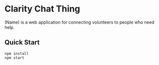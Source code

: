 # Clarity Chat Thing

(Name) is a web application for connecting volunteers to people who need help.

<!-- [Access the application through this link.](https://jasonchong96.github.io/Arrow "Arrow") -->


## Quick Start
```
npm install
npm start
```
